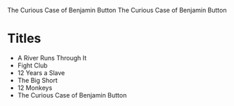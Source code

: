 The Curious Case of Benjamin Button
The Curious Case of Benjamin Button
# Titles

- A River Runs Through It
- Fight Club
- 12 Years a Slave
- The Big Short
- 12 Monkeys
- The Curious Case of Benjamin Button
